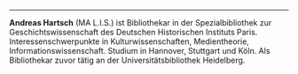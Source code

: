 ---
**Andreas Hartsch** (MA L.I.S.) ist Bibliothekar in der Spezialbibliothek zur Geschichtswissenschaft des Deutschen Historischen Instituts Paris. Interessenschwerpunkte in Kulturwissenschaften, Medientheorie, Informationswissenschaft. Studium in Hannover, Stuttgart und Köln. Als Bibliothekar zuvor tätig an der Universitätsbibliothek Heidelberg.